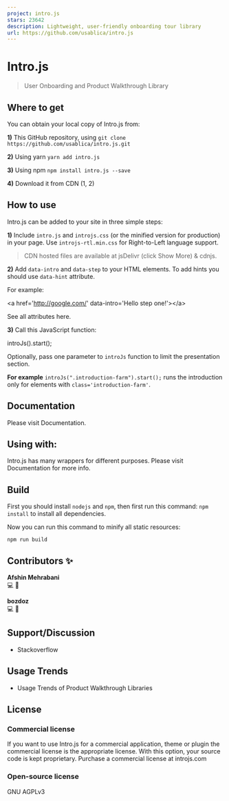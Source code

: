 ```yaml
---
project: intro.js
stars: 23642
description: Lightweight, user-friendly onboarding tour library
url: https://github.com/usablica/intro.js
---
```


Intro.js
========

> User Onboarding and Product Walkthrough Library

Where to get
------------

You can obtain your local copy of Intro.js from:

**1)** This GitHub repository, using `git clone https://github.com/usablica/intro.js.git`

**2)** Using yarn `yarn add intro.js`

**3)** Using npm `npm install intro.js --save`

**4)** Download it from CDN (1, 2)

How to use
----------

Intro.js can be added to your site in three simple steps:

**1)** Include `intro.js` and `introjs.css` (or the minified version for production) in your page. Use `introjs-rtl.min.css` for Right-to-Left language support.

> CDN hosted files are available at jsDelivr (click Show More) & cdnjs.

**2)** Add `data-intro` and `data-step` to your HTML elements. To add hints you should use `data-hint` attribute.

For example:

<a href\='http://google.com/' data-intro\='Hello step one!'\></a\>

See all attributes here.

**3)** Call this JavaScript function:

introJs().start();

Optionally, pass one parameter to `introJs` function to limit the presentation section.

**For example** `introJs(".introduction-farm").start();` runs the introduction only for elements with `class='introduction-farm'`.

Documentation
-------------

Please visit Documentation.

Using with:
-----------

Intro.js has many wrappers for different purposes. Please visit Documentation for more info.

Build
-----

First you should install `nodejs` and `npm`, then first run this command: `npm install` to install all dependencies.

Now you can run this command to minify all static resources:

```
npm run build
```

Contributors ✨
--------------

  
**Afshin Mehrabani**  
💻 📖

  
**bozdoz**  
💻 📖

Support/Discussion
------------------

-   Stackoverflow

Usage Trends
------------

-   Usage Trends of Product Walkthrough Libraries

License
-------

### Commercial license

If you want to use Intro.js for a commercial application, theme or plugin the commercial license is the appropriate license. With this option, your source code is kept proprietary. Purchase a commercial license at introjs.com

### Open-source license

GNU AGPLv3

